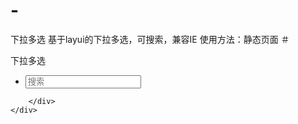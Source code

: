 # -
下拉多选
基于layui的下拉多选，可搜索，兼容IE
使用方法：静态页面
＃
<div>
        <label for="" class="xiala">下拉多选</label>
        <div class="lay-select">
            <div class="insert-select">
                <ul class="select1"></ul>
            </div>
            <i class="down"></i>
            <div class="down-li">
                <ul>
                    <li>
                        <input type="text" placeholder="搜索" class="search-or-new" />
                    </li>
                </ul>
            </div>

        </div>
    </div>
